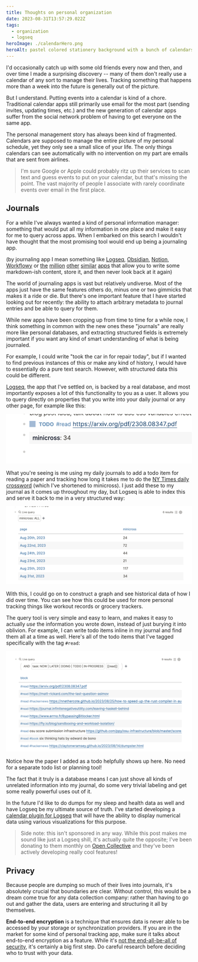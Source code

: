 ```yaml
---
title: Thoughts on personal organization
date: 2023-08-31T13:57:29.022Z
tags:
  - organization
  - logseq
heroImage: ./calendarHero.png
heroAlt: pastel colored stationery background with a bunch of calendars and personal organization tools in a crayon drawing style
---
```


I'd occasionally catch up with some old friends every now and then, and over
time I made a surprising discovery -- many of them don't really use a calendar
of any sort to manage their lives. Tracking something that happens more than a
week into the future is generally out of the picture.

But I understand. Putting events into a calendar is kind of a chore. Traditional
calendar apps still primarily use email for the most part (sending invites,
updating times, etc.) and the new generation of calendar apps suffer from the
social network problem of having to get everyone on the same app.

The personal management story has always been kind of fragmented. Calendars are
supposed to manage the entire picture of my personal schedule, yet they only see
a small slice of your life. The only things calendars can see automatically with
no intervention on my part are emails that are sent from airlines.

> I'm sure Google or Apple could probably ritz up their services to scan text
> and guess events to put on your calendar, but that's missing the point. The vast
> majority of people I associate with rarely coordinate events over email in the
> first place.

## Journals

For a while I've always wanted a kind of personal information manager: something
that would put all my information in one place and make it easy for me to query
across apps. When I embarked on this search I wouldn't have thought that the
most promising tool would end up being a journaling app.

(by journaling app I mean something like [Logseq], [Obsidian], [Notion],
[Workflowy] or [the][roam] [million][joplin] [other][craft]
[similar][stdnotes] [apps][bear] that allow you to write some markdown-ish
content, store it, and then never look back at it again)

[logseq]: https://logseq.com
[obsidian]: https://obsidian.md/
[notion]: https://www.notion.so/
[workflowy]: https://workflowy.com/
[roam]: https://roamresearch.com/
[joplin]: https://joplinapp.org/
[craft]: https://www.craft.do/
[stdnotes]: https://standardnotes.com/
[bear]: https://bear.app/

The world of journaling apps is vast but relatively undiverse. Most of the apps
just have the same features others do, minus one or two gimmicks that makes it a
ride or die. But there's one important feature that I have started looking out
for recently: the ability to attach arbitrary metadata to journal entries and be
able to query for them.

While new apps have been cropping up from time to time for a while now, I think
something in common with the new ones these "journals" are really more like
personal databases, and extracting structured fields is extremely important if
you want any kind of smart understanding of what is being journaled.

For example, I could write "took the car in for repair today", but if I wanted
to find previous instances of this or make any kind of history, I would have to
essentially do a pure text search. However, with structured data this could be
different.

[Logseq], the app that I've settled on, is backed by a real database, and most
importantly exposes a lot of this functionality to you as a user. It allows you
to query directly on properties that you write into your daily journal or any
other page, for example like this:

![recording some property in logseq](./minicross.png)

What you're seeing is me using my daily journals to add a todo item for reading
a paper and tracking how long it takes me to do the [NY Times daily
crossword][minicross] (which I've shortened to minicross). I just add these to
my journal as it comes up throughout my day, but Logseq is able to index this
and serve it back to me in a very structured way:

[datascript]: https://github.com/tonsky/datascript
[minicross]: https://www.nytimes.com/crosswords/game/mini

![performing a query in logseq](./logseqQuery.png)

With this, I could go on to construct a graph and see historical data of how I
did over time. You can see how this could be used for more personal tracking
things like workout records or grocery trackers.

The query tool is very simple and easy to learn, and makes it easy to actually
_use_ the information you wrote down, instead of just burying it into oblivion.
For example, I can write todo items inline in my journal and find them all at a
time as well. Here's all of the todo items that I've tagged specifically with
the tag `#read`:

![reading list in logseq](./readingList.png)

Notice how the paper I added as a todo helpfully shows up here. No need for a
separate todo list or planning tool!

The fact that it truly is a database means I can just shove all kinds of
unrelated information into my journal, do some very trivial labeling and get
some really powerful uses out of it.

In the future I'd like to do dumps for my sleep and health data as well
and have Logseq be my ultimate source of truth. I've started developing a
[calendar plugin for Logseq][2] that will have the ability to display numerical
data using various visualizations for this purpose.

[2]: https://git.mzhang.io/michael/logseq-calendar

> Side note: this isn't sponsored in any way. While this post makes me sound
> like just a Logseq shill, it's actually quite the opposite; I've been donating
> to them monthly on [Open Collective] and they've been actively developing
> really cool features!

[open collective]: https://opencollective.com/logseq

## Privacy

Because people are dumping so much of their lives into journals, it's absolutely
crucial that boundaries are clear. Without control, this would be a dream come
true for any data collection company: rather than having to go out and gather
the data, users are entering and structuring it all by themselves.

**End-to-end encryption** is a technique that ensures data is never able to be
accessed by your storage or synchronization providers. If you are in the market
for some kind of personal tracking app, make sure it talks about end-to-end
encryption as a feature. While it's [not the end-all-be-all of security][1],
it's certainly a big first step. Do careful research before deciding who to
trust with your data.

[1]: /posts/2021-10-31-e2e-encryption-useless-without-client-freedom

